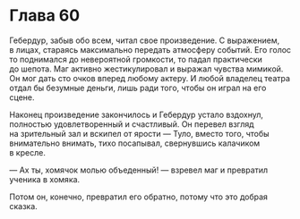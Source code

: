 # Глава 60

Гебердур, забыв обо всем, читал свое произведение. С выражением, в лицах, стараясь максимально передать атмосферу событий. Его голос то поднимался до невероятной громкости, то падал практически до шепота. Маг активно жестикулировал и выражал чувства мимикой. Он мог дать сто очков вперед любому актеру. И любой владелец театра отдал бы безумные деньги, лишь ради того, чтобы он играл на его сцене.

Наконец произведение закончилось и Гебердур устало вздохнул, полностью удовлетворенный и счастливый. Он перевел взгляд на зрительный зал и вскипел от ярости — Туло, вместо того, чтобы внимательно внимать, тихо посапывал, свернувшись калачиком в кресле.

— Ах ты, хомячок молью объеденный! — взревел маг и превратил ученика в хомяка.

Потом он, конечно, превратил его обратно, потому что это добрая сказка.

